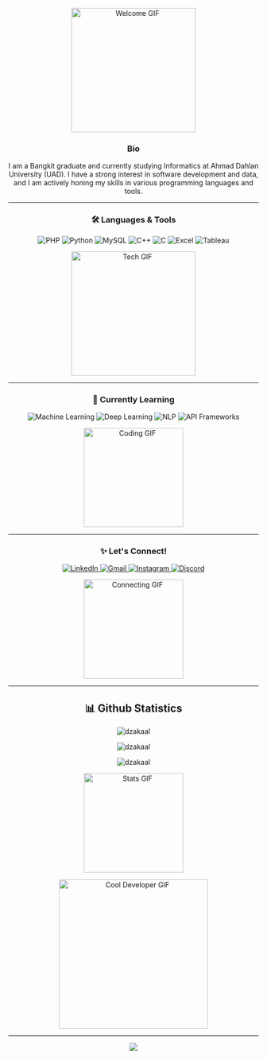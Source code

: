 <p align="center">
  <img src="https://media.giphy.com/media/du3J3cXyzhj75IOgvA/giphy.gif" width="250" alt="Welcome GIF"/>
</p>

<h3 align="center">Bio</h3>
<p align="center">
  I am a Bangkit graduate and currently studying Informatics at Ahmad Dahlan University (UAD). I have a strong interest in software development and data, and I am actively honing my skills in various programming languages and tools.
</p>

---

<h3 align="center">🛠️ Languages & Tools</h3>
<p align="center">
  <img src="https://img.shields.io/badge/PHP-777BB4?style=for-the-badge&logo=php&logoColor=white" alt="PHP"/>
  <img src="https://img.shields.io/badge/Python-3776AB?style=for-the-badge&logo=python&logoColor=white" alt="Python"/>
  <img src="https://img.shields.io/badge/MySQL-4479A1?style=for-the-badge&logo=mysql&logoColor=white" alt="MySQL"/>
  <img src="https://img.shields.io/badge/C++-00599C?style=for-the-badge&logo=c%2B%2B&logoColor=white" alt="C++"/>
  <img src="https://img.shields.io/badge/C-00599C?style=for-the-badge&logo=c&logoColor=white" alt="C"/>
  <img src="https://img.shields.io/badge/Excel-217346?style=for-the-badge&logo=microsoft-excel&logoColor=white" alt="Excel"/>
  <img src="https://img.shields.io/badge/Tableau-E97627?style=for-the-badge&logo=tableau&logoColor=white" alt="Tableau"/>
</p>

<p align="center">
  <img src="https://media.giphy.com/media/SWoSkN6DxTszqIKEqv/giphy.gif" width="250" alt="Tech GIF"/>
</p>

---

<h3 align="center">🌱 Currently Learning</h3>
<p align="center">
  <img src="https://img.shields.io/badge/Machine%20Learning-FF6F00?style=for-the-badge&logo=python&logoColor=white" alt="Machine Learning"/>
  <img src="https://img.shields.io/badge/Deep%20Learning-0A192F?style=for-the-badge&logo=tensorflow&logoColor=white" alt="Deep Learning"/>
  <img src="https://img.shields.io/badge/NLP-00897B?style=for-the-badge&logo=spacy&logoColor=white" alt="NLP"/>
  <img src="https://img.shields.io/badge/API%20Frameworks-4FC08D?style=for-the-badge&logo=fastapi&logoColor=white" alt="API Frameworks"/>
</p>
<p align="center">
  <img src="https://media.giphy.com/media/qgQUggAC3Pfv687qPC/giphy.gif" width="200" alt="Coding GIF"/>
</p>

---

<h3 align="center">✨ Let's Connect!</h3>
<p align="center">
  <a href="https://www.linkedin.com/in/m-dzaka-al-fikri-7bba421a4/" target="_blank">
    <img src="https://img.shields.io/badge/LinkedIn-0077B5?style=for-the-badge&logo=linkedin&logoColor=white" alt="LinkedIn"/>
  </a>
  <a href="mailto:dzakaal10@gmail.com" target="_blank">
    <img src="https://img.shields.io/badge/Gmail-EA4335?style=for-the-badge&logo=gmail&logoColor=white" alt="Gmail"/>
  </a>
  <a href="https://instagram.com/moredzl" target="_blank">
    <img src="https://img.shields.io/badge/Instagram-E4405F?style=for-the-badge&logo=instagram&logoColor=white" alt="Instagram"/>
  </a>
  <a href="https://discord.gg/users/665819147334057997" target="_blank">
    <img src="https://img.shields.io/badge/Discord-5865F2?style=for-the-badge&logo=discord&logoColor=white" alt="Discord"/>
  </a>
</p>

<p align="center">
  <img src="https://media.giphy.com/media/L1R1tvI9svkIWwpVYr/giphy.gif" width="200" alt="Connecting GIF"/>
</p>

---

<h2 align="center">📊 Github Statistics</h2>
<p align="center">
  <img src="https://github-readme-stats.vercel.app/api?username=dzakaal&show_icons=true&theme=radical&locale=en" alt="dzakaal" />
</p>
<p align="center">
  <img src="https://github-readme-streak-stats.herokuapp.com/?user=dzakaal&theme=radical" alt="dzakaal" />
</p>
<p align="center">
  <img src="https://github-readme-stats.vercel.app/api/top-langs?username=dzakaal&layout=compact&theme=radical" alt="dzakaal" />
</p>
<p align="center">
  <img src="https://media.giphy.com/media/LMt9638dO8dftAjtco/giphy.gif" width="200" alt="Stats GIF"/>
</p>

<p align="center">
  <img src="https://media.giphy.com/media/3oKIPnAiaMCws8nOsE/giphy.gif" width="300" alt="Cool Developer GIF"/>
</p>

---

<p align="center">
  <img src="https://capsule-render.vercel.app/api?type=waving&color=gradient&height=100&section=footer"/>
</p>
